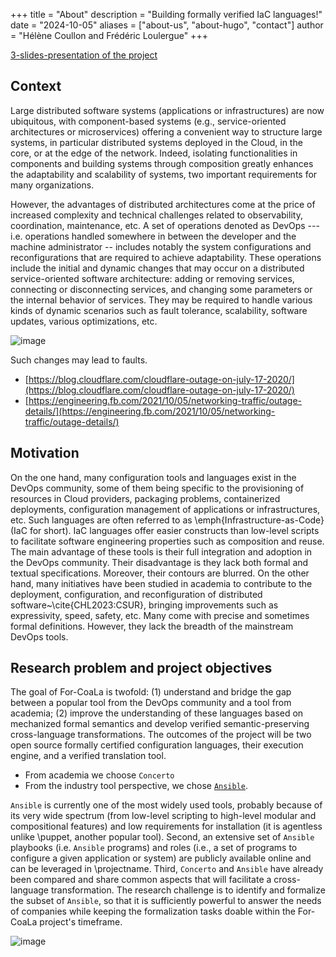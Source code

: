 +++
title = "About"
description = "Building formally verified IaC languages!"
date = "2024-10-05"
aliases = ["about-us", "about-hugo", "contact"]
author = "Hélène Coullon and Frédéric Loulergue"
+++

[3-slides-presentation of the project](../For_CoaLa_ANR_2024_12_12.pdf)

## Context 

Large distributed software systems (applications or infrastructures) are now ubiquitous, with component-based systems (e.g., service-oriented architectures or microservices) offering a convenient way to structure large systems, in particular distributed systems deployed in the Cloud, in the core, or at the edge of the network. Indeed, isolating functionalities in components and building systems through composition greatly enhances the adaptability and scalability of systems, two important requirements for many organizations.

However, the advantages of distributed architectures come at the price of increased complexity and technical challenges related to observability, coordination, maintenance, etc. A set of operations denoted as DevOps --- i.e. operations handled somewhere in between the developer and the machine administrator -- includes notably the system configurations and reconfigurations that are required to achieve adaptability. These operations include the initial and dynamic changes that may occur on a distributed service-oriented software architecture: adding or removing services, connecting or disconnecting services, and changing some parameters or the internal behavior of services. They may be required to handle various kinds of dynamic scenarios such as fault tolerance, scalability, software updates, various optimizations, etc.

![image](../for-coala-ex.png)

Such changes may lead to faults. 

- [https://blog.cloudflare.com/cloudflare-outage-on-july-17-2020/](https://blog.cloudflare.com/cloudflare-outage-on-july-17-2020/)
- [https://engineering.fb.com/2021/10/05/networking-traffic/outage-details/](https://engineering.fb.com/2021/10/05/networking-traffic/outage-details/)

## Motivation

On the one hand, many configuration tools and languages exist in the DevOps community, some of them being specific to the provisioning of resources in Cloud providers, packaging problems, containerized deployments, configuration management of applications or infrastructures, etc. Such languages are often referred to as \emph{Infrastructure-as-Code} (IaC for short). IaC languages offer easier constructs than low-level scripts to facilitate software engineering properties such as composition and reuse. The main advantage of these tools is their full integration and adoption in the DevOps community. Their disadvantage is they lack both formal and textual specifications. Moreover, their contours are blurred. On the other hand, many initiatives have been studied in academia to contribute to the deployment, configuration, and reconfiguration of distributed software~\cite{CHL2023:CSUR}, bringing improvements such as expressivity, speed, safety, etc. Many come with precise and sometimes formal definitions. However, they lack the breadth of the mainstream DevOps tools. 

## Research problem and project objectives

The goal of For-CoaLa is twofold: (1) understand and bridge the gap between a popular tool from the DevOps community and a tool from academia; (2) improve the understanding of these languages based on mechanized formal semantics and develop verified semantic-preserving cross-language transformations. The outcomes of the project will be two open source formally certified configuration languages, their execution engine, and a verified translation tool.

- From academia we choose `Concerto`
- From the industry tool perspective, we chose [`Ansible`](https://www.ansible.com). 

`Ansible` is currently one of the most widely used tools, probably because of its very wide spectrum (from low-level scripting to high-level modular and compositional features) and low requirements for installation (it is agentless unlike \puppet, another popular tool). Second, an extensive set of `Ansible` playbooks (i.e. `Ansible` programs) and roles (i.e., a set of programs to configure a given application or system) are publicly available online and can be leveraged in \projectname. Third, `Concerto` and `Ansible` have already been compared and share common aspects that will facilitate a cross-language transformation. The research challenge is to identify and formalize the subset of `Ansible`, so that it is sufficiently powerful to answer the needs of companies while keeping the formalization tasks doable within the For-CoaLa project's timeframe. 

![image](../for-coala-full.png)